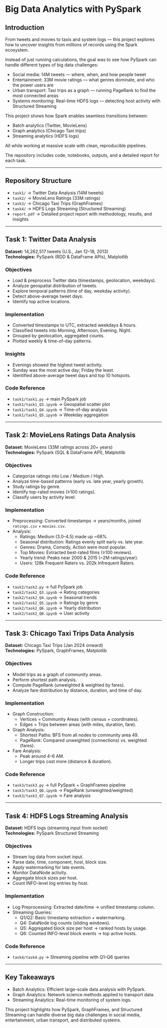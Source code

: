 # Big Data Analytics with PySpark

## Introduction  

From tweets and movies to taxis and system logs — this project explores how to uncover insights from millions of records using the Spark ecosystem.  

Instead of just running calculations, the goal was to see how PySpark can handle different types of big data challenges:  
- Social media: 14M tweets — where, when, and how people tweet  
- Entertainment: 33M movie ratings — what genres dominate, and who the power users are  
- Urban transport: Taxi trips as a graph — running PageRank to find the most connected areas  
- Systems monitoring: Real-time HDFS logs — detecting host activity with Structured Streaming  

This project shows how Spark enables seamless transitions between:  
- Batch analytics (Twitter, MovieLens)  
- Graph analytics (Chicago Taxi trips)  
- Streaming analytics (HDFS logs)  

All while working at massive scale with clean, reproducible pipelines.  

The repository includes code, notebooks, outputs, and a detailed report for each task.  

---

## Repository Structure
- `task1/` → Twitter Data Analysis (14M tweets)
- `task2/` → MovieLens Ratings (33M ratings)
- `task3/` → Chicago Taxi Trips (GraphFrames)
- `task4/` → HDFS Logs Streaming (Structured Streaming)
- `report.pdf` → Detailed project report with methodology, results, and insights

---

## Task 1: Twitter Data Analysis
**Dataset:** 14,262,517 tweets (U.S., Jan 12–18, 2013)  
**Technologies:** PySpark (RDD & DataFrame APIs), Matplotlib  

### Objectives
- Load & preprocess Twitter data (timestamps, geolocation, weekdays).  
- Analyze geospatial distribution of tweets.  
- Explore temporal patterns (time of day, weekday activity).  
- Detect above-average tweet days.  
- Identify top active locations.  

### Implementation
- Converted timestamps to UTC, extracted weekdays & hours.  
- Classified tweets into Morning, Afternoon, Evening, Night.  
- Grouped by geolocation, aggregated counts.  
- Plotted weekly & time-of-day patterns.  

### Insights
- Evenings showed the highest tweet activity.  
- Sunday was the most active day; Friday the least.  
- Identified above-average tweet days and top 10 hotspots.  

### Code Reference
- `task1/task1.py` → main PySpark job  
- `task1/task1_Q3.ipynb` → Geospatial scatter plot  
- `task1/task1_Q4.ipynb` → Time-of-day analysis  
- `task1/task1_Q5.ipynb` → Weekday aggregation  
---

## Task 2: MovieLens Ratings Data Analysis
**Dataset:** MovieLens (33M ratings across 20+ years)  
**Technologies:** PySpark (SQL & DataFrame API), Matplotlib  

### Objectives
- Categorize ratings into Low / Medium / High.  
- Analyze time-based patterns (early vs. late year, yearly growth).  
- Study ratings by genre.  
- Identify top-rated movies (≥100 ratings).  
- Classify users by activity level.  

### Implementation
- Preprocessing: Converted timestamps → years/months, joined `ratings.csv` + `movies.csv`.  
- Analysis:  
  - Ratings: Medium (3.0–4.5) made up ~68%.  
  - Seasonal distribution: Ratings evenly split early vs. late year.  
  - Genres: Drama, Comedy, Action were most popular.  
  - Top Movies: Extracted best-rated films (≥100 reviews).  
  - Yearly trend: Peaks near 2000 & 2015 (~2M ratings/year).  
  - Users: 128k Frequent Raters vs. 202k Infrequent Raters.  

### Code Reference
- `task2/task2.py` → full PySpark job  
- `task2/task2_Q3.ipynb` → Rating categories  
- `task2/task2_Q4.ipynb` → Seasonal trends  
- `task2/task2_Q5.ipynb` → Ratings by genre  
- `task2/task2_Q6.ipynb` → Yearly distribution  
- `task2/task2_Q8.ipynb` → User activity  
---

## Task 3: Chicago Taxi Trips Data Analysis
**Dataset:** Chicago Taxi Trips (Jan 2024 onward)  
**Technologies:** PySpark, GraphFrames, Matplotlib  

### Objectives
- Model trips as a graph of community areas.  
- Perform shortest path analysis.  
- Compute PageRank (unweighted & weighted by fares).  
- Analyze fare distribution by distance, duration, and time of day.  

### Implementation
- Graph Construction:  
  - Vertices = Community Areas (with census + coordinates).  
  - Edges = Trips between areas (with miles, duration, fare).  
- Graph Analysis:  
  - Shortest Paths: BFS from all nodes to community area 49.  
  - PageRank: Compared unweighted (connections) vs. weighted (fares).  
- Fare Analysis:  
  - Peak around 4–6 AM.  
  - Longer trips cost more (distance & duration).  

### Code Reference
- `task3/task3.py` → full PySpark + GraphFrames pipeline  
- `task3/task3_Q6.ipynb` → PageRank (unweighted/weighted)  
- `task3/task3_Q7.ipynb` → Fare analysis  
---

## Task 4: HDFS Logs Streaming Analysis
**Dataset:** HDFS logs (streaming input from socket)  
**Technologies:** PySpark Structured Streaming  

### Objectives
- Stream log data from socket input.  
- Parse date, time, component, host, block size.  
- Apply watermarking for late events.  
- Monitor DataNode activity.  
- Aggregate block sizes per host.  
- Count INFO-level log entries by host.  

### Implementation
- Log Preprocessing: Extracted date/time → unified timestamp column.  
- Streaming Queries:  
  - Q1/Q2: Basic timestamp extraction + watermarking.  
  - Q4: DataNode log counts (sliding windows).  
  - Q5: Aggregated block size per host → ranked hosts by usage.  
  - Q6: Counted INFO-level block events → top active hosts.  

### Code Reference
- `task4/task4.py` → Streaming pipeline with Q1–Q6 queries  
---

## Key Takeaways
- Batch Analytics: Efficient large-scale data analysis with PySpark.  
- Graph Analytics: Network science methods applied to transport data.  
- Streaming Analytics: Real-time monitoring of system logs.  

This project highlights how PySpark, GraphFrames, and Structured Streaming can handle diverse big data challenges in social media, entertainment, urban transport, and distributed systems.  
